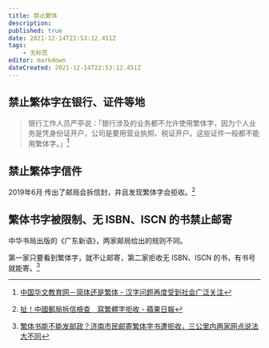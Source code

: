 ```yaml
---
title: 禁止繁体
description: 
published: true
date: 2021-12-14T22:53:12.451Z
tags:
    - 无标签
editor: markdown
dateCreated: 2021-12-14T22:53:12.451Z
---
```


## 禁止繁体字在银行、证件等地

> 银行工作人员严亭说：「银行涉及的业务都不允许使用繁体字，因为个人业务是凭身份证开户，公司是要用营业执照、税证开户。这些证件一般都不能用繁体字。」[^9_9]

[^9_9]: [中国华文教育网－简体还是繁体 - 汉字问题再度受到社会广泛关注](https://web.archive.org/web/20211214145100/http://www.hwjyw.com/info/news/200711/t20071119_9387.shtml)

## 禁止繁体字信件

2019年6月 传出了邮局会拆信封，并且发现繁体字会拒收。[^DYE52]

[^DYE52]: [扯！中國郵局拆信檢查　寫繁體字拒收 - 蘋果日報](https://web.archive.org/web/20211214145040/https://tw.appledaily.com/international/20190610/XQQBYDYE5223L4JEXNIYAMHYXY/)

## 繁体书字被限制、无 ISBN、ISCN 的书禁止邮寄

中华书局出版的《广东新语》，两家邮局给出的规则不同。

第一家只要看到繁体字，就不让邮寄，第二家拒收无 ISBN、ISCN 的书，有书号就能寄。[^0yMS0]

[^0yMS0]: [繁体书能不能发邮政？济南市民邮寄繁体字书遭拒收，三公里内两家网点说法大不同](https://web.archive.org/web/20211214145221/https://sdxw.iqilu.com/share/YS0yMS03MDUwMDQx.html)
